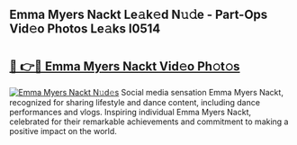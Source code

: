 ## Emma Myers Nackt Le𝚊k𝚎d N𝚞𝚍e - Part-Ops Vid𝚎o Photos Le𝚊ks l0514

# <h2><a href="http://fb9pssi.evod.top/?m=Emma+Myers+Nackt">🔗 👉🔴 Emma Myers Nackt Vid𝚎o Ph𝚘t𝚘s</a></h2>

[![Emma Myers Nackt N𝚞d𝚎s](https://i.imgur.com/8V9OHl7.gif)](http://fb9pssi.evod.top/?m=Emma+Myers+Nackt)
Social media sensation Emma Myers Nackt, recognized for sharing lifestyle and dance content, including dance performances and vlogs. Inspiring individual Emma Myers Nackt, celebrated for their remarkable achievements and commitment to making a positive impact on the world. 
